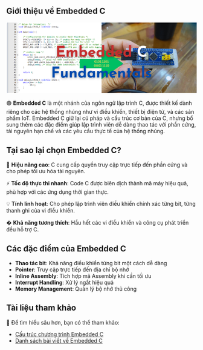 ## Giới thiệu về Embedded C

<p align="center">
  <img src="/embedded/assets/Embedded.png" alt="Lập trình nhúng" style="width: 100vw" />
</p>

🟢 **Embedded C** là một nhánh của ngôn ngữ lập trình C, được thiết kế dành riêng cho các hệ thống nhúng như vi điều khiển, thiết bị điện tử, và các sản phẩm IoT. Embedded C giữ lại cú pháp và cấu trúc cơ bản của C, nhưng bổ sung thêm các đặc điểm giúp lập trình viên dễ dàng thao tác với phần cứng, tài nguyên hạn chế và các yêu cầu thực tế của hệ thống nhúng.

## Tại sao lại chọn Embedded C?

🔧 **Hiệu năng cao**: C cung cấp quyền truy cập trực tiếp đến phần cứng và cho phép tối ưu hóa tài nguyên.

⚡ **Tốc độ thực thi nhanh**: Code C được biên dịch thành mã máy hiệu quả, phù hợp với các ứng dụng thời gian thực.

💡 **Tính linh hoạt**: Cho phép lập trình viên điều khiển chính xác từng bit, từng thanh ghi của vi điều khiển.

�️ **Khả năng tương thích**: Hầu hết các vi điều khiển và công cụ phát triển đều hỗ trợ C.

## Các đặc điểm của Embedded C

- **Thao tác bit**: Khả năng điều khiển từng bit một cách dễ dàng
- **Pointer**: Truy cập trực tiếp đến địa chỉ bộ nhớ
- **Inline Assembly**: Tích hợp mã Assembly khi cần tối ưu
- **Interrupt Handling**: Xử lý ngắt hiệu quả
- **Memory Management**: Quản lý bộ nhớ thủ công

## Tài liệu tham khảo

📖 Để tìm hiểu sâu hơn, bạn có thể tham khảo:
- [Cấu trúc chương trình Embedded C](/embedded/program-structure/)
- [Danh sách bài viết về Embedded C](/embedded/posts/)

